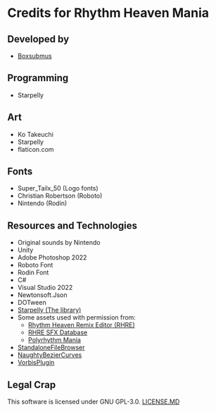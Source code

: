 # Credits for Rhythm Heaven Mania

## Developed by
* [Boxsubmus](https://boxsubmus.com)

## Programming
* Starpelly

## Art
* Ko Takeuchi
* Starpelly
* flaticon.com

## Fonts
* Super_Tailx_50 (Logo fonts)
* Christian Robertson (Roboto)
* Nintendo (Rodin)

## Resources and Technologies
* Original sounds by Nintendo
* Unity
* Adobe Photoshop 2022
* Roboto Font
* Rodin Font
* C#
* Visual Studio 2022
* Newtonsoft.Json
* DOTween
* [Starpelly (The library)](https://github.com/Starpelly/Starpelly)
* Some assets used with permission from:
  * [Rhythm Heaven Remix Editor (RHRE)](https://github.com/chrislo27/RhythmHeavenRemixEditor)
  * [RHRE SFX Database](https://github.com/chrislo27/RHRE-database)
  * [Polyrhythm Mania](https://github.com/chrislo27/PolyrhythmMania)
* [StandaloneFileBrowser](https://github.com/gkngkc/UnityStandaloneFileBrowser)
* [NaughtyBezierCurves](https://github.com/dbrizov/NaughtyBezierCurves)
* [VorbisPlugin](https://github.com/khindemit/unity-wrapper-vorbis)

## Legal Crap
This software is licensed under GNU GPL-3.0. [LICENSE.MD](https://github.com/RhythmHeavenDevelopment/RhythmHeavenMania/blob/master/LICENSE.md)
